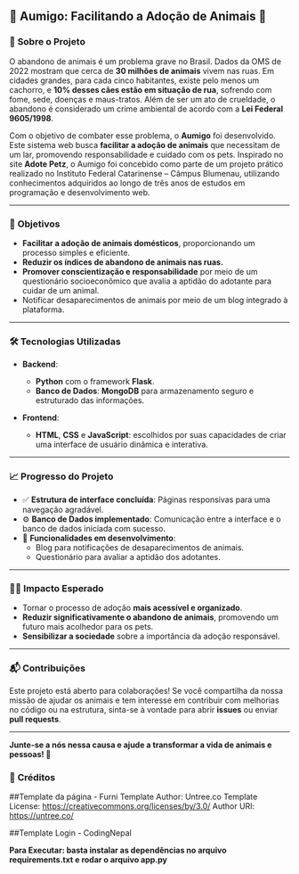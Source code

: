 ## 🐾 Aumigo: Facilitando a Adoção de Animais 🐾

### 🌟 **Sobre o Projeto**
O abandono de animais é um problema grave no Brasil. Dados da OMS de 2022 mostram que cerca de **30 milhões de animais** vivem nas ruas. Em cidades grandes, para cada cinco habitantes, existe pelo menos um cachorro, e **10% desses cães estão em situação de rua**, sofrendo com fome, sede, doenças e maus-tratos. Além de ser um ato de crueldade, o abandono é considerado um crime ambiental de acordo com a **Lei Federal 9605/1998**.

Com o objetivo de combater esse problema, o **Aumigo** foi desenvolvido. Este sistema web busca **facilitar a adoção de animais** que necessitam de um lar, promovendo responsabilidade e cuidado com os pets. Inspirado no site **Adote Petz**, o Aumigo foi concebido como parte de um projeto prático realizado no Instituto Federal Catarinense – Câmpus Blumenau, utilizando conhecimentos adquiridos ao longo de três anos de estudos em programação e desenvolvimento web.

---

### 🎯 **Objetivos**
- **Facilitar a adoção de animais domésticos**, proporcionando um processo simples e eficiente.
- **Reduzir os índices de abandono de animais nas ruas.**
- **Promover conscientização e responsabilidade** por meio de um questionário socioeconômico que avalia a aptidão do adotante para cuidar de um animal.
- Notificar desaparecimentos de animais por meio de um blog integrado à plataforma.

---

### 🛠 **Tecnologias Utilizadas**
- **Backend**: 
  - **Python** com o framework **Flask**.
  - **Banco de Dados**: **MongoDB** para armazenamento seguro e estruturado das informações.
  
- **Frontend**:
  - **HTML**, **CSS** e **JavaScript**: escolhidos por suas capacidades de criar uma interface de usuário dinâmica e interativa.

---

### 📈 **Progresso do Projeto**
- ✅ **Estrutura de interface concluída**: Páginas responsivas para uma navegação agradável.
- ⚙️ **Banco de Dados implementado**: Comunicação entre a interface e o banco de dados iniciada com sucesso.
- 🚧 **Funcionalidades em desenvolvimento**:
  - Blog para notificações de desaparecimentos de animais.
  - Questionário para avaliar a aptidão dos adotantes.
  
---

### 🐕‍🦺 **Impacto Esperado**
- Tornar o processo de adoção **mais acessível e organizado**.
- **Reduzir significativamente o abandono de animais**, promovendo um futuro mais acolhedor para os pets.
- **Sensibilizar a sociedade** sobre a importância da adoção responsável.

---

### 📬 **Contribuições**
Este projeto está aberto para colaborações! Se você compartilha da nossa missão de ajudar os animais e tem interesse em contribuir com melhorias no código ou na estrutura, sinta-se à vontade para abrir **issues** ou enviar **pull requests**.

---

**Junte-se a nós nessa causa e ajude a transformar a vida de animais e pessoas! 🐾**

### 🔗 **Créditos**

##Template da página - Furni
Template Author: Untree.co
Template License: https://creativecommons.org/licenses/by/3.0/
Author URI: https://untree.co/

##Template Login - CodingNepal

**Para Executar: basta instalar as dependências no arquivo requirements.txt e rodar o arquivo app.py**
